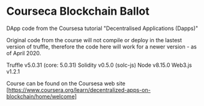 # Courseca Blockchain Ballot

DApp code from the Coursesa tutorial "Decentralised Applications (Dapps)"

Original code from the course will not compile or deploy in the lastest version of truffle, therefore the code here will work for a newer version - as of April 2020.   

Truffle v5.0.31 (core: 5.0.31)
Solidity v0.5.0 (solc-js)
Node v8.15.0
Web3.js v1.2.1

Course can be found on the Coursesa web site [https://www.coursera.org/learn/decentralized-apps-on-blockchain/home/welcome]
